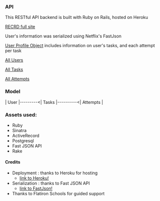 ### API

This RESTful API backend is built with Ruby on Rails, hosted on Heroku

[RECRD full site](https://recrd-react-front-end.firebaseapp.com/)

User's information was serialized using Netflix's FastJson

[User Profile Object](https://recrd-rails-backend.herokuapp.com/users/32) 
includes information on user's tasks, and each attempt per task

[All Users](https://recrd-rails-backend.herokuapp.com/users/)

[All Tasks](https://recrd-rails-backend.herokuapp.com/tasks/)

[All Attempts](https://recrd-rails-backend.herokuapp.com/attempts/)

### Model

   | User |---------<| Tasks |----------<| Attempts |

### Assets used:
   * Ruby
   * Sinatra
   * ActiveRecord
   * Postgresql
   * Fast JSON API
   * Rake

#### Credits
   * Deployment : thanks to Heroku for hosting
      * [link to Heroku!](https://www.heroku.com)
   * Serialization : thanks to Fast JSON API
      * [link to FastJson!](https://github.com/Netflix/fast_jsonapi)
   * Thanks to Flatiron Schools for guided support
